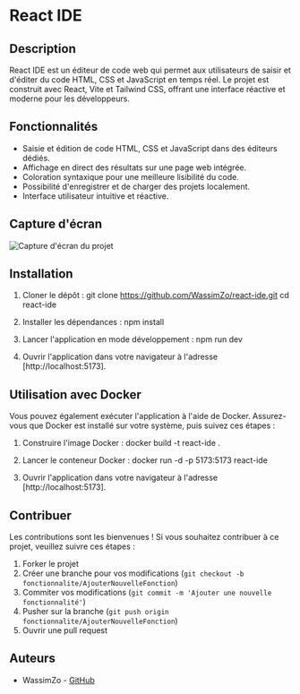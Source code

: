 # React IDE

## Description

React IDE est un éditeur de code web qui permet aux utilisateurs de saisir et d'éditer du code HTML, CSS et JavaScript en temps réel. Le projet est construit avec React, Vite et Tailwind CSS, offrant une interface réactive et moderne pour les développeurs.

## Fonctionnalités

- Saisie et édition de code HTML, CSS et JavaScript dans des éditeurs dédiés.
- Affichage en direct des résultats sur une page web intégrée.
- Coloration syntaxique pour une meilleure lisibilité du code.
- Possibilité d'enregistrer et de charger des projets localement.
- Interface utilisateur intuitive et réactive.

## Capture d'écran

![Capture d'écran du projet](lien-vers-capture.jpg)

## Installation

1. Cloner le dépôt :
git clone https://github.com/WassimZo/react-ide.git
cd react-ide

2. Installer les dépendances :
npm install

3. Lancer l'application en mode développement :
npm run dev

4. Ouvrir l'application dans votre navigateur à l'adresse [http://localhost:5173].

## Utilisation avec Docker

Vous pouvez également exécuter l'application à l'aide de Docker. Assurez-vous que Docker est installé sur votre système, puis suivez ces étapes :

1. Construire l'image Docker :
docker build -t react-ide .

2. Lancer le conteneur Docker :
docker run -d -p 5173:5173 react-ide

3. Ouvrir l'application dans votre navigateur à l'adresse [http://localhost:5173].

## Contribuer

Les contributions sont les bienvenues ! Si vous souhaitez contribuer à ce projet, veuillez suivre ces étapes :

1. Forker le projet
2. Créer une branche pour vos modifications (`git checkout -b fonctionnalite/AjouterNouvelleFonction`)
3. Commiter vos modifications (`git commit -m 'Ajouter une nouvelle fonctionnalité'`)
4. Pusher sur la branche (`git push origin fonctionnalite/AjouterNouvelleFonction`)
5. Ouvrir une pull request

## Auteurs

- WassimZo - [GitHub](https://github.com/WassimZo)




